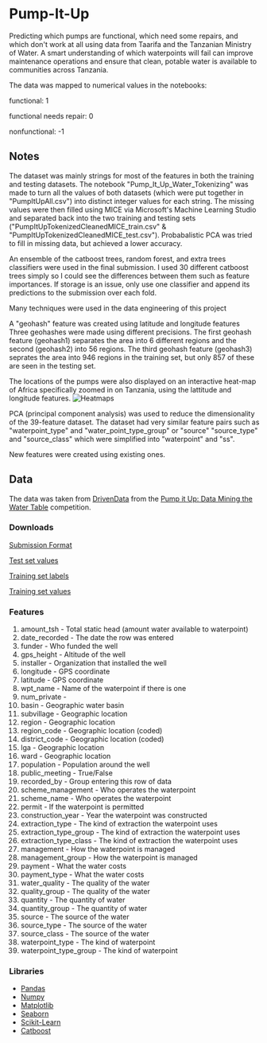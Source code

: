 # Pump-It-Up
Predicting which pumps are functional, which need some repairs, and which don't work at all using data from Taarifa and the Tanzanian Ministry of Water. A smart understanding of which waterpoints will fail can improve maintenance operations and ensure that clean, potable water is available to communities across Tanzania. 

The data was mapped to numerical values in the notebooks:

functional: 1

functional needs repair: 0

nonfunctional: -1

## Notes

The dataset was mainly strings for most of the features in both the training and testing datasets. The notebook "Pump_It_Up_Water_Tokenizing" was made to turn all the values of both datasets (which were put together in "PumpItUpAll.csv") into distinct integer values for each string. The missing values were then filled using MICE via Microsoft's Machine Learning Studio and separated back into the two training and testing sets ("PumpItUpTokenizedCleanedMICE_train.csv" & "PumpItUpTokenizedCleanedMICE_test.csv"). Probabalistic PCA was tried to fill in missing data, but achieved a lower accuracy. 

An ensemble of the catboost trees, random forest, and extra trees classifiers were used in the final submission. I used 30 different catboost trees simply so I could see the differences between them such as feature importances. If storage is an issue, only use one classifier and append its predictions to the submission over each fold. 


Many techniques were used in the data engineering of this project

A "geohash" feature was created using latitude and longitude features
Three geohashes were made using different precisions. The first geohash feature (geohash1) separates the area into 6 different regions and the second (geohash2) into 56 regions. The third geohash feature (geohash3) seprates the area into 946 regions in the training set, but only 857 of these are seen in the testing set.

The locations of the pumps were also displayed on an interactive heat-map of Africa specifically zoomed in on Tanzania, using the lattitude and longitude features. 
![Heatmaps](https://github.com/TanushGoel/Pump-It-Up/issues/1)

PCA (principal component analysis) was used to reduce the dimensionality of the 39-feature dataset. The dataset had very similar feature pairs such as "waterpoint_type" and "water_point_type_group" or "source" "source_type" and "source_class" which were simplified into "waterpoint" and "ss".

New features were created using existing ones. 

## Data

The data was taken from [DrivenData](https://www.drivendata.org) from the [Pump it Up: Data Mining the Water Table](https://www.drivendata.org/competitions/7/pump-it-up-data-mining-the-water-table/) competition.

### Downloads

[Submission Format](https://s3.amazonaws.com/drivendata/data/7/public/SubmissionFormat.csv)

[Test set values](https://s3.amazonaws.com/drivendata/data/7/public/702ddfc5-68cd-4d1d-a0de-f5f566f76d91.csv)

[Training set labels](https://s3.amazonaws.com/drivendata/data/7/public/0bf8bc6e-30d0-4c50-956a-603fc693d966.csv)

[Training set values](https://s3.amazonaws.com/drivendata/data/7/public/4910797b-ee55-40a7-8668-10efd5c1b960.csv)

### Features
1) amount_tsh - Total static head (amount water available to waterpoint)
2) date_recorded - The date the row was entered
3) funder - Who funded the well
4) gps_height - Altitude of the well
5) installer - Organization that installed the well
6) longitude - GPS coordinate
7) latitude - GPS coordinate
8) wpt_name - Name of the waterpoint if there is one
9) num_private -
10) basin - Geographic water basin
11) subvillage - Geographic location
12) region - Geographic location
13) region_code - Geographic location (coded)
14) district_code - Geographic location (coded)
15) lga - Geographic location
16) ward - Geographic location
17) population - Population around the well
18) public_meeting - True/False
19) recorded_by - Group entering this row of data
20) scheme_management - Who operates the waterpoint
21) scheme_name - Who operates the waterpoint
22) permit - If the waterpoint is permitted
23) construction_year - Year the waterpoint was constructed
24) extraction_type - The kind of extraction the waterpoint uses
25) extraction_type_group - The kind of extraction the waterpoint uses
26) extraction_type_class - The kind of extraction the waterpoint uses
27) management - How the waterpoint is managed
28) management_group - How the waterpoint is managed
29) payment - What the water costs
30) payment_type - What the water costs
31) water_quality - The quality of the water
32) quality_group - The quality of the water
33) quantity - The quantity of water
34) quantity_group - The quantity of water
35) source - The source of the water
36) source_type - The source of the water
37) source_class - The source of the water
38) waterpoint_type - The kind of waterpoint
39) waterpoint_type_group - The kind of waterpoint

### Libraries
- [Pandas](https://github.com/pandas-dev/pandas)
- [Numpy](https://github.com/numpy/numpy)
- [Matplotlib](https://github.com/matplotlib/matplotlib)
- [Seaborn](https://github.com/mwaskom/seaborn)
- [Scikit-Learn](https://github.com/scikit-learn/scikit-learn)
- [Catboost](https://github.com/catboost/catboost)
